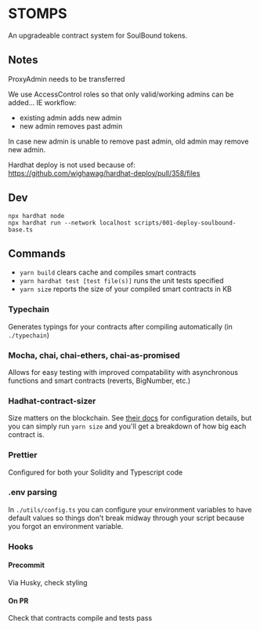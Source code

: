 # STOMPS

An upgradeable contract system for SoulBound tokens.

## Notes

ProxyAdmin needs to be transferred

We use AccessControl roles so that only valid/working admins can be added...
IE workflow:

- existing admin adds new admin
- new admin removes past admin

In case new admin is unable to remove past admin, old admin may remove new admin.

Hardhat deploy is not used because of:
https://github.com/wighawag/hardhat-deploy/pull/358/files

## Dev

```
npx hardhat node
npx hardhat run --network localhost scripts/001-deploy-soulbound-base.ts
```

## Commands

- `yarn build` clears cache and compiles smart contracts
- `yarn hardhat test [test file(s)]` runs the unit tests specified
- `yarn size` reports the size of your compiled smart contracts in KB

### Typechain

Generates typings for your contracts after compiling automatically (in `./typechain`)

### Mocha, chai, chai-ethers, chai-as-promised

Allows for easy testing with improved compatability with asynchronous functions and smart contracts (reverts, BigNumber, etc.)

### Hadhat-contract-sizer

Size matters on the blockchain. See [their docs](https://github.com/ItsNickBarry/hardhat-contract-sizer) for configuration details, but you can simply run `yarn size` and you'll get a breakdown of how big each contract is.

### Prettier

Configured for both your Solidity and Typescript code

### .env parsing

In `./utils/config.ts` you can configure your environment variables to have default values so things don't break midway through your script because you forgot an environment variable.

### Hooks

#### Precommit

Via Husky, check styling

#### On PR

Check that contracts compile and tests pass
